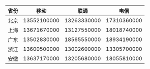 |  省份   |  移动          |  联通         |  电信          |
|---------|---------------|---------------|---------------|
|  北京   |  13552100000  |  13263330000  |  17310360000  |
|  上海   |  13671670000  |  13127550000  |  18018740000  |
|  广东   |  13502830000  |  18565550000  |  18934190000  |
|  浙江   |  13600500000  |  13002600000  |  13305700000  |
|  安徽   |  13637170000  |  13205680000  |  18055810000  |